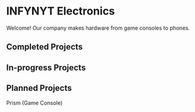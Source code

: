# INFYNYT Electronics

Welcome! Our company makes hardware from game consoles to phones.

## Completed Projects

## In-progress Projects

## Planned Projects

Prism (Game Console)
